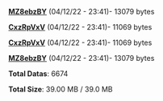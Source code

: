 [**MZ8ebzBY**](/data/MZ8ebzBY.txt) (04/12/22 - 23:41)- 13079 bytes

[**CxzRpVxV**](/data/CxzRpVxV.txt) (04/12/22 - 23:41)- 11069 bytes

[**CxzRpVxV**](/data/CxzRpVxV.txt) (04/12/22 - 23:41)- 11069 bytes

[**MZ8ebzBY**](/data/MZ8ebzBY.txt) (04/12/22 - 23:41)- 13079 bytes

**Total Datas**: 6674

**Total Size**: 39.00 MB / 39.0 MB